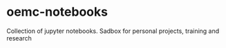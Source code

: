 # oemc-notebooks
Collection of jupyter notebooks. Sadbox for personal projects, training and research
